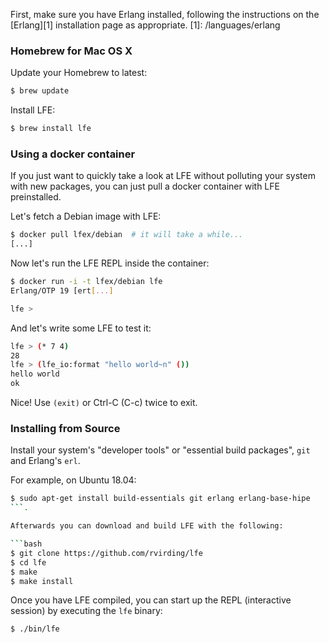 First, make sure you have Erlang installed, following the instructions on the
[Erlang][1] installation page as appropriate.
[1]: /languages/erlang

### Homebrew for Mac OS X

Update your Homebrew to latest:

```bash
$ brew update
```

Install LFE:

```bash
$ brew install lfe
```

### Using a docker container
If you just want to quickly take a look at LFE without polluting your
system with new packages, you can just pull a docker container with
LFE preinstalled.

Let's fetch a Debian image with LFE:

```bash
$ docker pull lfex/debian  # it will take a while...
[...]
``` 

Now let's run the LFE REPL inside the container:

```bash
$ docker run -i -t lfex/debian lfe
Erlang/OTP 19 [ert[...]

lfe >
```

And let's write some LFE to test it:

```bash
lfe > (* 7 4)
28
lfe > (lfe_io:format "hello world~n" ())
hello world
ok
```

Nice! Use `(exit)` or Ctrl-C (C-c) twice to exit.


### Installing from Source
Install your system's "developer tools" or "essential build packages", `git`
and Erlang's `erl`.

For example, on Ubuntu 18.04:

```bash
$ sudo apt-get install build-essentials git erlang erlang-base-hipe
```.

Afterwards you can download and build LFE with the following:

```bash
$ git clone https://github.com/rvirding/lfe
$ cd lfe
$ make
$ make install
```

Once you have LFE compiled, you can start up the REPL (interactive session)
by executing the ``lfe`` binary:

```bash
$ ./bin/lfe
```

